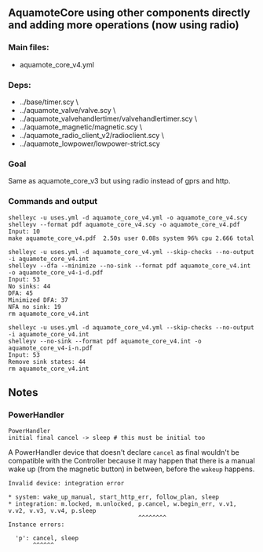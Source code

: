 ## AquamoteCore using other components directly and adding more operations (now using radio)
### Main files:
- aquamote_core_v4.yml
### Deps:
  - ../base/timer.scy \
 - ../aquamote_valve/valve.scy \
 - ../aquamote_valvehandlertimer/valvehandlertimer.scy \
 - ../aquamote_magnetic/magnetic.scy \
 - ../aquamote_radio_client_v2/radioclient.scy \
 - ../aquamote_lowpower/lowpower-strict.scy

### Goal
Same as aquamote_core_v3 but using radio instead of gprs and http.

### Commands and output

    shelleyc -u uses.yml -d aquamote_core_v4.yml -o aquamote_core_v4.scy
    shelleyv --format pdf aquamote_core_v4.scy -o aquamote_core_v4.pdf
    Input: 10
    make aquamote_core_v4.pdf  2.50s user 0.08s system 96% cpu 2.666 total

    shelleyc -u uses.yml -d aquamote_core_v4.yml --skip-checks --no-output -i aquamote_core_v4.int
    shelleyv --dfa --minimize --no-sink --format pdf aquamote_core_v4.int -o aquamote_core_v4-i-d.pdf
    Input: 53
    No sinks: 44
    DFA: 45
    Minimized DFA: 37
    NFA no sink: 19
    rm aquamote_core_v4.int

    shelleyc -u uses.yml -d aquamote_core_v4.yml --skip-checks --no-output -i aquamote_core_v4.int
    shelleyv --no-sink --format pdf aquamote_core_v4.int -o aquamote_core_v4-i-n.pdf
    Input: 53
    Remove sink states: 44
    rm aquamote_core_v4.int

## Notes

### PowerHandler
```
PowerHandler
initial final cancel -> sleep # this must be initial too
```
A PowerHandler device that doesn't declare `cancel` as final wouldn't be compatible with the Controller because it 
may happen that there is a manual wake up (from the magnetic button) in between, before the `wakeup` happens.

```
Invalid device: integration error

* system: wake_up_manual, start_http_err, follow_plan, sleep
* integration: m.locked, m.unlocked, p.cancel, w.begin_err, v.v1, v.v2, v.v3, v.v4, p.sleep
                                     ^^^^^^^^                                              
Instance errors:

  'p': cancel, sleep
       ^^^^^^  
```

